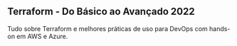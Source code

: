 ## Terraform - Do Básico ao Avançado 2022

Tudo sobre Terraform e melhores práticas de uso para DevOps com hands-on em AWS e Azure.
